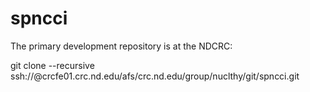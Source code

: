 # spncci

The primary development repository is at the NDCRC:

  git clone --recursive ssh://<netid>@crcfe01.crc.nd.edu/afs/crc.nd.edu/group/nuclthy/git/spncci.git
